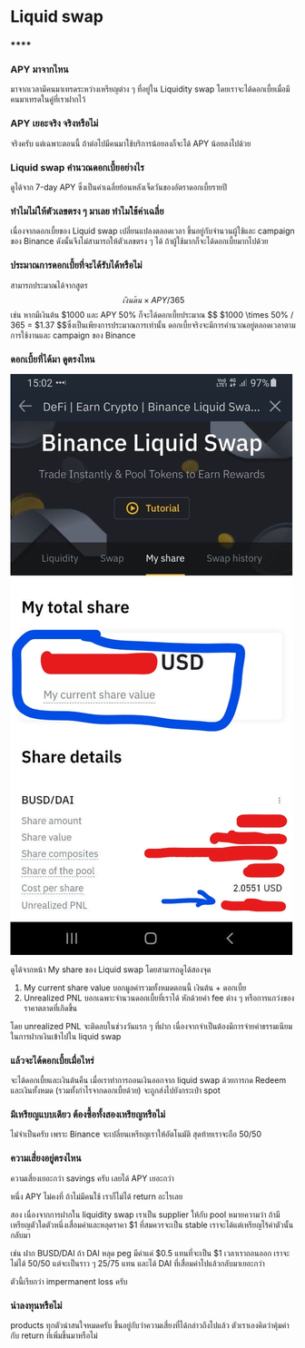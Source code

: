 # Liquid swap

### \*\*\*\*

### **APY มาจากไหน**

มาจากเวลามีคนมาเทรดระหว่างเหรียญต่าง ๆ ที่อยู่ใน Liquidity swap โดยเราจะได้ดอกเบี้ยเมื่อมีคนมาเทรดในคู่ที่เราฝากไว้

### APY เยอะจริง จริงหรือไม่

จริงครับ แต่เฉพาะตอนนี้ ถ้าต่อไปมีคนมาใช้บริการน้อยลงก็จะได้ APY น้อยลงไปด้วย

### Liquid swap คำนวณดอกเบี้ยอย่างไร

ดูได้จาก 7-day APY ซึ่งเป็นค่าเฉลี่ยย้อนหลังเจ็ดวันของอัตราดอกเบี้ยรายปี

### ทำไมไม่ให้ตัวเลขตรง ๆ มาเลย ทำไมใช้ค่าเฉลี่ย

เนื่องจากดอกเบี้ยของ Liquid swap เปลี่ยนแปลงตลอดเวลา ขึ้นอยู่กับจำนวนผู้ใช้และ campaign ของ Binance ดังนั้นจึงไม่สามารถให้ตัวเลขตรง ๆ ได้ ถ้าผู้ใช้มากก็จะได้ดอกเบี้ยมากไปด้วย

### ประมาณการดอกเบี้ยที่จะได้รับได้หรือไม่

สามารถประมาณได้จากสูตร $$เงินต้น \times APY/365$$ เช่น หากมีเงินต้น $1000 และ APY 50% ก็จะได้ดอกเบี้ยประมาณ $$ $1000 \times 50\% / 365 = $1.37 $$ซึ่งเป็นเพียงการประมาณการเท่านั้น ดอกเบี้ยจริงจะมีการคำนวณอยู่ตลอดเวลาตามการใช้งานและ campaign ของ Binance

### ดอกเบี้ยที่ได้มา ดูตรงไหน

![Liquid swap PnL](.gitbook/assets/liquid-swap-pnl.jpg)

ดูได้จากหน้า My share ของ Liquid swap โดยสามารถดูได้สองจุด

1. My current share value บอกมูลค่ารวมทั้งหมดตอนนี้ เงินต้น + ดอกเบี้ย
2. Unrealized PNL บอกเฉพาะจำนวนดอกเบี้ยที่เราได้ หักด้วยค่า fee ต่าง ๆ หรือการแกว่งของราคาตลาดที่เกิดขึ้น

โดย unrealized PNL จะติดลบในช่วงวันแรก ๆ ที่ฝาก เนื่องจากจำเป็นต้องมีการจ่ายค่าธรรมเนียมในการฝากเงินเข้าไปใน liquid swap

### แล้วจะได้ดอกเบี้ยเมื่อไหร่

จะได้ดอกเบี้ยและเงินต้นคืน เมื่อเราทำการถอนเงินออกจาก liquid swap ด้วยการกด Redeem และเงินทั้งหมด \(รวมทั้งกำไรจากดอกเบี้ยด้วย\) จะถูกส่งไปยังกระเป๋า spot 

### มีเหรียญแบบเดียว ต้องซื้อทั้งสองเหรียญหรือไม่

ไม่จำเป็นครับ เพราะ Binance จะเปลี่ยนเหรียญเราให้อัตโนมัติ สุดท้ายเราจะถือ 50/50

### ความเสี่ยงอยู่ตรงไหน

ความเสี่ยงเยอะกว่า savings ครับ เลยได้ APY เยอะกว่า

หนึ่ง APY ไม่คงที่ ถ้าไม่มีคนใช้ เราก็ไม่ได้ return อะไรเลย

สอง เนื่องจากการฝากใน liquidity swap เราเป็น supplier ให้กับ pool หมายความว่า ถ้ามีเหรียญตัวใดตัวหนึ่งเสื่อมค่าและหลุดราคา $1 ที่สมควรจะเป็น stable เราจะได้แต่เหรียญไร้ค่าตัวนั้นกลับมา

เช่น ฝาก BUSD/DAI ถ้า DAI หลุด peg มีค่าแค่ $0.5 แทนที่จะเป็น $1 เวลาเราถอนออก เราจะไม่ได้ 50/50 แต่จะเป็นราว ๆ 25/75 แทน และได้ DAI ที่เสื่อมค่าไปแล้วกลับมาเยอะกว่า

ตัวนี้เรียกว่า impermanent loss ครับ

### น่าลงทุนหรือไม่

products ทุกตัวน่าสนใจหมดครับ ขึ้นอยู่กับว่าความเสี่ยงที่ได้กล่าวถึงไปแล้ว ตัวเราเองคิดว่าคุ้มค่ากับ return ที่เพิ่มขึ้นมาหรือไม่

